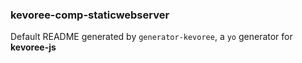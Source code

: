 ### kevoree-comp-staticwebserver

Default README generated by `generator-kevoree`, a `yo` generator for __kevoree-js__